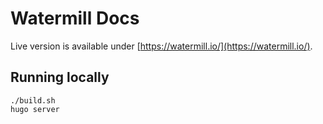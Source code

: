 # Watermill Docs

Live version is available under [https://watermill.io/](https://watermill.io/).

## Running locally

```
./build.sh
hugo server
```
